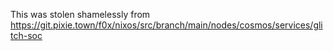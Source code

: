This was stolen shamelessly from
<https://git.pixie.town/f0x/nixos/src/branch/main/nodes/cosmos/services/glitch-soc>
 
